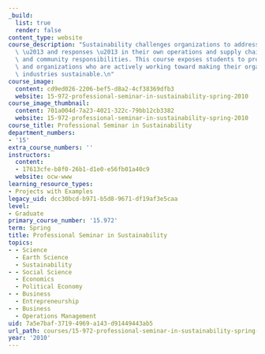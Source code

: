 ```yaml
---
_build:
  list: true
  render: false
content_type: website
course_description: "Sustainability challenges organizations to address the implications\
  \ \u2013 and responses \u2013 in their own operations and supply chain, products/services/markets,\
  \ and community responsibilities. This course exposes students to professionals\
  \ and organizations who are actively working toward making their organizations and\
  \ industries sustainable.\n"
course_image:
  content: cd9ed026-2206-bef5-d8a2-4cf38369dfb3
  website: 15-972-professional-seminar-in-sustainability-spring-2010
course_image_thumbnail:
  content: 701a004d-7a23-4021-322c-79bb12cb3382
  website: 15-972-professional-seminar-in-sustainability-spring-2010
course_title: Professional Seminar in Sustainability
department_numbers:
- '15'
extra_course_numbers: ''
instructors:
  content:
  - 17613cfe-b8f0-26b1-d1e0-e56fb01a40c9
  website: ocw-www
learning_resource_types:
- Projects with Examples
legacy_uid: dcc30bcd-b971-b5d8-9671-df19af3e5caa
level:
- Graduate
primary_course_number: '15.972'
term: Spring
title: Professional Seminar in Sustainability
topics:
- - Science
  - Earth Science
  - Sustainability
- - Social Science
  - Economics
  - Political Economy
- - Business
  - Entrepreneurship
- - Business
  - Operations Management
uid: 7a5e7baf-3719-4969-a143-d91449443ab5
url_path: courses/15-972-professional-seminar-in-sustainability-spring-2010
year: '2010'
---
```

